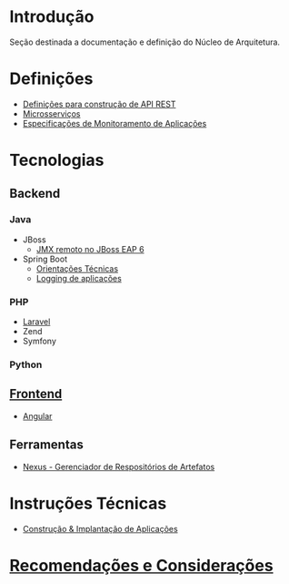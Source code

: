 # Introdução

Seção destinada a documentação e definição do Núcleo de Arquitetura.

# Definições
- [Definições para construção de API REST](rest-apis.md)
- [Microsserviços](microsservices.md)
- [Especificações de Monitoramento de Aplicações](arquitetura/monitoramento-aplicacoes.md)
# Tecnologias

## Backend

### Java
- JBoss
  - [JMX remoto no JBoss EAP 6](jboss/jmx-remote-jboss-eap6.md)
- Spring Boot
  - [Orientações Técnicas](java/springboot/orientacoes-tecnicas.md)
  - [Logging de aplicações](java/springboot/logback.md)

### PHP

- [Laravel](php/laravel)
- Zend
- Symfony

### Python

## [Frontend](frontend/README.md)
- [Angular](frontend/angular.md)

## Ferramentas

  - [Nexus - Gerenciador de Respositórios de Artefatos](ferramentas/nexus.md)

# Instruções Técnicas

  - [Construção & Implantação de Aplicações](arquitetura/arquitetura/release-and-deploy.md)

# [Recomendações e Considerações](recomendacoes/README.md)
